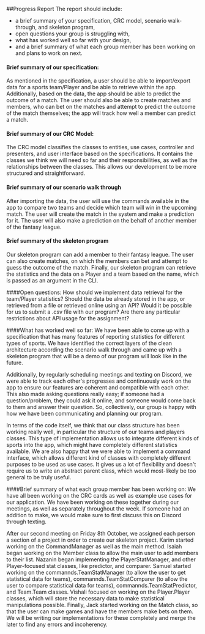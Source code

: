 ##Progress Report
The report should include:

* a brief summary of your specification, CRC model, scenario walk-through, and skeleton program,
* open questions your group is struggling with,
* what has worked well so far with your design,
* and a brief summary of what each group member has been working on and plans to work on next.

#### Brief summary of our specification:
As mentioned in the specification, a user should be able to import/export data for a sports team/Player
and be able to retrieve within the app. Additionally, based on the data, the app should be able to 
predict the outcome of a match. The user should also be able to create matches and members, who 
can bet on the matches and attempt to predict the outcome of the match themselves; the app will track
how well a member can predict a match.

#### Brief summary of our CRC Model:
The CRC model classifies the classes to entities, use cases, controller and presenters, and user interface based
on the specifications. It contains the classes we think we will need so far and their responsibilities, as well as the 
relationships between the classes. This allows our development to be more structured and straightforward.

#### Brief summary of our scenario walk through
After importing the data, the user will use the commands available in the app to compare two teams and decide which team
will win in the upcoming match. The user will create the match in the system and make a prediction for it. The user
will also make a prediction on the behalf of another member of the fantasy league. 

#### Brief summary of the skeleton program
Our skeleton program can add a member to their fantasy league. The user can also create matches, on which the members
can bet and attempt to guess the outcome of the match. Finally, our skeleton program can retrieve the statistics and the
data on a Player and a team based on the name, which is passed as an argument in the CLI. 


####Open questions: 
How should we implement data retrieval for the team/Player statistics? Should the data be already stored in the app, 
or retrieved from a file or retrieved online using an API?
Would it be possible for us to submit a .csv file with our program? Are there any particular restrictions about API
usage for the assignment?


####What has worked well so far: 
We have been able to come up with a specification that has many features
of reporting statistics for different types of sports. We have identified
the correct layers of the clean architecture according the scenario walk through and
came up with a skeleton program that will be a demo of our program will
look like in the future.

Additionally, by regularly scheduling meetings and texting on Discord, we were able to track each other's progresses
and continuously work on the app to ensure our features are coherent and compatible with each other. This also made
asking questions really easy; if someone had a question/problem, they could ask it online, and someone would come
back to them and answer their question. So, collectively, our group is happy with how we have been communicating and 
planning our program. 

In terms of the code itself, we think that our class structure has been working really well, in particular the structure
of our teams and players classes. This type of implementation allows us to integrate different kinds of sports into the
app, which might have completely different statistics available. We are also happy that we were able to implement a
command interface, which allows different kind of classes with completely different purposes to be used as use cases.
It gives us a lot of flexibility and doesn't require us to write an abstract parent class, which would most-likely be
too general to be truly useful. 

####Brief summary of what each group member has been working on: 
We have all been working on the CRC cards as well as example use cases
for our application. We have been working on these together during our
meetings, as well as separately throughout the week. If someone had an
addition to make, we would make sure to first discuss this on Discord
through texting.

After our second meeting on Friday 8th October, we assigned each person
a section of a project in order to create our skeleton project.
Karim started working on the CommandManager as well as the main method.
Isaiah began working on the Member class to allow the main user to add
members to their list. Nazanin began implementing the PlayerStatManager,
and other Player-focused stat classes, like predictor, and comparer.
Samuel started working on the commannds.TeamStatManager (to allow the user to
get statistical data for teams), commannds.TeamStatComparer (to allow the user
to compare statistical data for teams), commannds.TeamStatPredictor, and Team.Team
classes. Vishali focused on working on the Player.Player classes,
which will store the necessary data to make statistical
manipulations possible. Finally, Jack started working on the Match class,
so that the user can make games and have the members make bets on them.
We will be writing our implementations for these completely and merge the later
to find any errors and incoherency.
